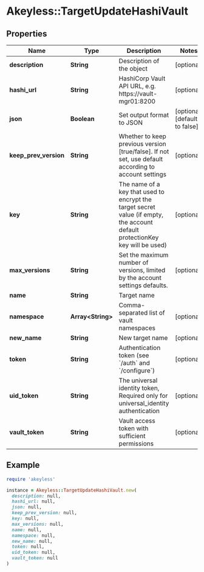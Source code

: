 # Akeyless::TargetUpdateHashiVault

## Properties

| Name | Type | Description | Notes |
| ---- | ---- | ----------- | ----- |
| **description** | **String** | Description of the object | [optional] |
| **hashi_url** | **String** | HashiCorp Vault API URL, e.g. https://vault-mgr01:8200 | [optional] |
| **json** | **Boolean** | Set output format to JSON | [optional][default to false] |
| **keep_prev_version** | **String** | Whether to keep previous version [true/false]. If not set, use default according to account settings | [optional] |
| **key** | **String** | The name of a key that used to encrypt the target secret value (if empty, the account default protectionKey key will be used) | [optional] |
| **max_versions** | **String** | Set the maximum number of versions, limited by the account settings defaults. | [optional] |
| **name** | **String** | Target name |  |
| **namespace** | **Array&lt;String&gt;** | Comma-separated list of vault namespaces | [optional] |
| **new_name** | **String** | New target name | [optional] |
| **token** | **String** | Authentication token (see &#x60;/auth&#x60; and &#x60;/configure&#x60;) | [optional] |
| **uid_token** | **String** | The universal identity token, Required only for universal_identity authentication | [optional] |
| **vault_token** | **String** | Vault access token with sufficient permissions | [optional] |

## Example

```ruby
require 'akeyless'

instance = Akeyless::TargetUpdateHashiVault.new(
  description: null,
  hashi_url: null,
  json: null,
  keep_prev_version: null,
  key: null,
  max_versions: null,
  name: null,
  namespace: null,
  new_name: null,
  token: null,
  uid_token: null,
  vault_token: null
)
```

